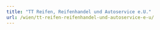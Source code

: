 ```yaml
---
title: "TT Reifen, Reifenhandel und Autoservice e.U."
url: /wien/tt-reifen-reifenhandel-und-autoservice-e-u/
---
```

